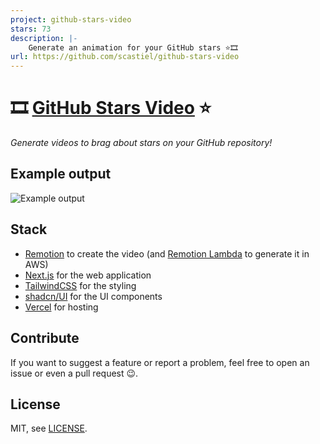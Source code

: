 ```yaml
---
project: github-stars-video
stars: 73
description: |-
    Generate an animation for your GitHub stars ⭐️🎞️
url: https://github.com/scastiel/github-stars-video
---
```


# 🎞️ [GitHub Stars Video](https://scastiel.dev/github-stars) ⭐️

_Generate videos to brag about stars on your GitHub repository!_

## Example output

![Example output](public/example.gif)

## Stack

- [Remotion](https://www.remotion.dev/) to create the video (and [Remotion Lambda](https://www.remotion.dev/docs/lambda/api) to generate it in AWS)
- [Next.js](https://nextjs.org/) for the web application
- [TailwindCSS](https://tailwindcss.com/) for the styling
- [shadcn/UI](https://ui.shadcn.com/) for the UI components
- [Vercel](https://vercel.com/) for hosting

## Contribute

If you want to suggest a feature or report a problem, feel free to open an issue or even a pull request 😉.

## License

MIT, see [LICENSE](./LICENSE).


